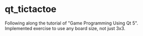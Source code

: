 # qt_tictactoe

Following along the tutorial of "Game Programming Using Qt 5".
Implemented exercise to use any board size, not just 3x3.
